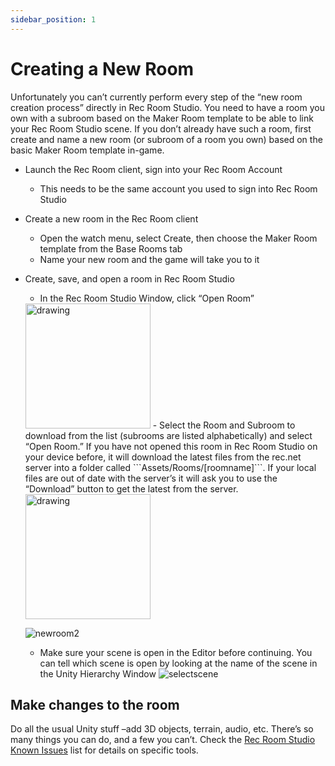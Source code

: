 ```yaml
---
sidebar_position: 1
---
```


# Creating a New Room

Unfortunately you can’t currently perform every step of the “new room creation process” directly in Rec Room Studio. You need to have a room you own with a subroom based on the Maker Room template to be able to link your Rec Room Studio scene. If you don’t already have such a room, first create and name a new room (or subroom of a room you own) based on the basic Maker Room template in-game.

- Launch the Rec Room client, sign into your Rec Room Account
  - This needs to be the same account you used to sign into Rec Room Studio

- Create a new room in the Rec Room client
  - Open the watch menu, select Create, then choose the Maker Room template from the Base Rooms tab
  - Name your new room and the game will take you to it

- Create, save, and open a room in Rec Room Studio
  - In the Rec Room Studio Window, click “Open Room”
  <img src="/img/newroom.png" alt="drawing" width="200"/>
  - Select the Room and Subroom to download from the list (subrooms are listed alphabetically) and select “Open Room.” If you have not opened this room in Rec Room Studio on your device before, it will download the latest files from the rec.net server into a folder called ```Assets/Rooms/[roomname]```. If your local files are out of date with the server’s it will ask you to use the “Download” button to get the latest from the server.

    <img src="/img/selectroom.png" alt="drawing" width="200"/>
    
    ![newroom2](/img/selectroom2.png)

  - Make sure your scene is open in the Editor before continuing. You can tell which scene is open by looking at the name of the scene in the Unity Hierarchy Window
    ![selectscene](/img/selectscene.png)

## Make changes to the room

Do all the usual Unity stuff –add 3D objects, terrain, audio, etc. There’s so many things you can do, and a few you can’t. Check the [Rec Room Studio Known Issues](https://docs.google.com/spreadsheets/d/1nHt6edlO5cwWq6D7iutzXKAyhiKQ5VdcNg8ZIvjbgeE/edit) list for details on specific tools.